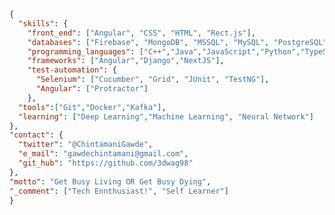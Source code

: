 <!---
- 👋 Hi, I’m @3dwag98
- 👀 I’m interested in ...
- 🌱 I’m currently learning ...
- 💞️ I’m looking to collaborate on ...
- 📫 How to reach me ...
3dwag98/3dwag98 is a ✨ special ✨ repository because its `README.md` (this file) appears on your GitHub profile.
You can click the Preview link to take a look at your changes.
--->

<!--"title": "Sr. Software Engineer",--->

```json
{
  "skills": {
    "front_end": ["Angular", "CSS", "HTML", "Rect.js"],
    "databases": ["Firebase", "MongoDB", "MSSQL", "MySQL", "PostgreSQL"],
    "programming_languages": ["C++","Java","JavaScript","Python","TypeScript"],
    "frameworks": ["Angular","Django","NextJS"],
    "test-automation": {
      "Selenium": ["Cucumber", "Grid", "JUnit", "TestNG"],
      "Angular": ["Protractor"]
    },
  "tools":["Git","Docker","Kafka"],
  "learning": ["Deep Learning","Machine Learning", "Neural Network"]
},
"contact": {
  "twitter": "@ChintamaniGawde",
  "e_mail": "gawdechintamani@gmail.com",
  "git_hub": "https://github.com/3dwag98"
},
"motto": "Get Busy Living OR Get Busy Dying",
"_comment": ["Tech Ennthusiast!", "Self Learner"]
}
```

